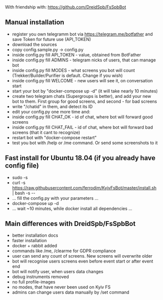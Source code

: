 With friendship with: https://github.com/DreidSpb/FsSpbBot

Manual installation
-----------------------------------
* register you own telegramm bot via https://telegram.me/botfather and save Token for future use (API_TOKEN)
* download the sources
* copy config.sample.py -> config.py
* inside config.py fill API_TOKEN - value, obtained from BotFather
* inside config.py fill ADMINS - telegram nicks of users, that can manage bot
* inside config.py fill MODES - what screens you bot will count (Trekker/Builder/Purifier is default. Change if you wish)
* inside config.py fill WELCOME - new users will see it, on conversation start
* start your bot by "docker-compose up -d" (it will take nearly 10 minutes)
* create two telegram chats (Supergroups is better), and add your new bot to them. First group for good screens, and second - for bad screens
* write "/chatid" in them, and detect its ID
* edit your config.py one more time and:
* inside config.py fill CHAT_OK - id of chat, where bot will forward good screens
* inside config.py fill CHAT_FAIL - id of chat, where bot will forward bad screens (that it cant to recognize)
* restart bot with "docker-compose restart"
* test you bot with /help or /me command. Or send some screenshots to it


Fast install for Ubuntu 18.04 (if you already have config file)
-----------------------------------
* sudo -s
* curl -s https://raw.githubusercontent.com/ferrodim/KyivFsBot/master/install.sh | bash -s --
* ... fill the config.py with your parameters ...
* docker-compose up -d
* ... wait ~10 minutes, while docker install all dependencies ...


Main differences with DreidSpb/FsSpbBot
-----------------------------------
* better installation docs
* faster installation
* docker + rabbit added
* commands like /me, /clearme for GDPR compliance
* user can send any count of screens. New screens will overwrite older
* bot will recognise users screens even before event start or after event end
* bot will notify user, when users data changes
* debug instruments removed
* no full profile-images
* no modes, that have never been used on Kyiv FS
* admins can change users data manually by /set command
